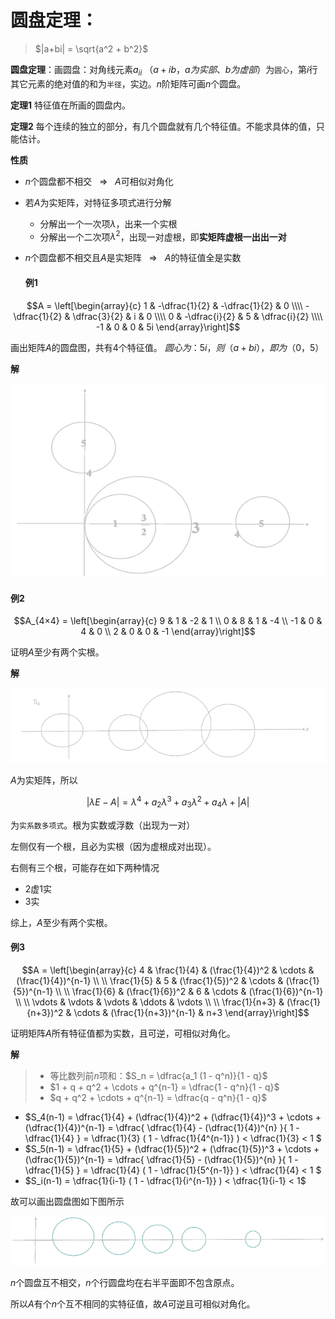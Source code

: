 # 圆盘定理：

>$|a+bi| = \sqrt{a^2 + b^2}$

**圆盘定理**：画圆盘：对角线元素$a_{ii}$ $（a + ib，a为实部、b为虚部）$为`圆心`，第$i$行其它元素的绝对值的和为`半径`，实边。$n$阶矩阵可画$n$个圆盘。

**定理1**
特征值在所画的圆盘内。

**定理2**
每个连续的独立的部分，有几个圆盘就有几个特征值。不能求具体的值，只能估计。

**性质**

- $n$个圆盘都不相交${ \ \ \ ⇒ \ \ \ }A$可相似对角化
- 若$A$为实矩阵，对特征多项式进行分解
  - 分解出一个一次项$λ$，出来一个实根
  - 分解出一个二次项$λ^2$，出现一对虚根，即**实矩阵虚根一出出一对**
- $n$个圆盘都不相交且$A$是实矩阵${ \ \ \ ⇒ \ \ \ }A$的特征值全是实数
  
  #### 例1


$$A = \left[\begin{array}{c}
        1             & -\dfrac{1}{2} & -\dfrac{1}{2} & 0
\\\\    -\dfrac{1}{2} & \dfrac{3}{2}  & i             & 0
\\\\    0             & -\dfrac{i}{2} & 5             & \dfrac{i}{2}
\\\\    -1            & 0             & 0             & 5i
\end{array}\right]$$

画出矩阵$A$的圆盘图，共有4个特征值。
$圆心为：5i，则（a + bi），即为（0，5）$

**解**

![](./images/eg_DISC1.png)

#### 例2

$$A_{4×4} = \left[\begin{array}{c}
    9 & 1 & -2 & 1
\\  0 & 8 & 1  & -4
\\ -1 & 0 & 4  & 0
\\  2 & 0 & 0  & -1
\end{array}\right]$$

证明$A$至少有两个实根。

**解**

![](./images/eg_DISC2.png)

$A$为实矩阵，所以

$$|{λE-A}| = λ^4 + a_2λ^3 + a_3λ^2 + a_4λ + |A|$$

为`实系数多项式`。根为实数或浮数（出现为一对）

左侧仅有一个根，且必为实根（因为虚根成对出现）。

右侧有三个根，可能存在如下两种情况

- 2虚1实
- 3实

综上，$A$至少有两个实根。

#### 例3

$$A = \left[\begin{array}{c}
    4             & \frac{1}{4}       & (\frac{1}{4})^2 & \cdots & (\frac{1}{4})^{n-1}
\\
\\  \frac{1}{5}   & 5                 & (\frac{1}{5})^2 & \cdots & (\frac{1}{5})^{n-1}
\\
\\  \frac{1}{6}   & (\frac{1}{6})^2   & 6               & \cdots & (\frac{1}{6})^{n-1}
\\
\\  \vdots        & \vdots            & \vdots          & \ddots & \vdots
\\
\\  \frac{1}{n+3} & (\frac{1}{n+3})^2 & \cdots          & (\frac{1}{n+3})^{n-1} & n+3
\end{array}\right]$$

证明矩阵$A$所有特征值都为实数，且可逆，可相似对角化。

**解**

>- 等比数列前$n$项和：$S_n = \dfrac{a_1 (1 - q^n)}{1 - q}$
>- $1 + q + q^2 + \cdots + q^{n-1} = \dfrac{1 - q^n}{1 - q}$
>- $q + q^2 + \cdots + q^{n-1} = \dfrac{q - q^n}{1 - q}$

- $S_4(n-1) = \dfrac{1}{4} + (\dfrac{1}{4})^2 + (\dfrac{1}{4})^3 + \cdots + (\dfrac{1}{4})^{n-1} 
    = \dfrac{
        \dfrac{1}{4} - (\dfrac{1}{4})^{n}
    }{
        1 - \dfrac{1}{4}
    }
    = \dfrac{1}{3} ( 1 - \dfrac{1}{4^{n-1}} ) < \dfrac{1}{3} < 1
$
- $S_5(n-1) = \dfrac{1}{5} + (\dfrac{1}{5})^2 + (\dfrac{1}{5})^3 + \cdots + (\dfrac{1}{5})^{n-1} = 
    \dfrac{
        \dfrac{1}{5} - (\dfrac{1}{5})^{n}
    }{
        1 - \dfrac{1}{5}
    }
    = \dfrac{1}{4} ( 1 - \dfrac{1}{5^{n-1}} ) < \dfrac{1}{4} < 1
$
- $S_i(n-1) = \dfrac{1}{i-1} ( 1 - \dfrac{1}{i^{n-1}} ) < \dfrac{1}{i-1} < 1$

故可以画出圆盘图如下图所示

![](./images/eg_DISC3.png)

$n$个圆盘互不相交，$n$个行圆盘均在右半平面即不包含原点。

所以$A$有个$n$个互不相同的实特征值，故$A$可逆且可相似对角化。
